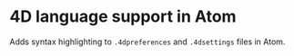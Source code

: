 # 4D language support in Atom

Adds syntax highlighting to ``.4dpreferences`` and ``.4dsettings``  files in Atom.
